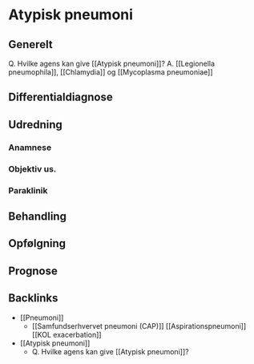 # Atypisk pneumoni
## Generelt
Q. Hvilke agens kan give [[Atypisk pneumoni]]?
A. [[Legionella pneumophila]], [[Chlamydia]] og [[Mycoplasma pneumoniae]]

## Differentialdiagnose


## Udredning
### Anamnese

### Objektiv us.

### Paraklinik

## Behandling


## Opfølgning


## Prognose


## Backlinks
* [[Pneumoni]]
	* [[Samfundserhvervet pneumoni (CAP)]]
[[Aspirationspneumoni]]
[[KOL exacerbation]]
* [[Atypisk pneumoni]]
	* Q. Hvilke agens kan give [[Atypisk pneumoni]]?

<!-- #anki/tag/med/Infectious #anki/deck/Medicine #anki/tag/med/Acute care# -->

<!-- {BearID:3A7F767F-2B68-40CB-8CBB-C34CD9133494-795-0000068D044EC0CF} -->
